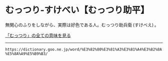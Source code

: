 # むっつり‐すけべい【むっつり助平】

無関心のふりをしながら、実際は好色である人。むっつり助兵衛 (すけべえ) 。

[「むっつり」の全ての意味を見る](https://dictionary.goo.ne.jp/word/%E3%82%80%E3%81%A3%E3%81%A4%E3%82%8A/#jn-215620)

---
`https://dictionary.goo.ne.jp/word/%E3%82%80%E3%81%A3%E3%81%A4%E3%82%8A%E5%8A%A9%E5%B9%B3/`